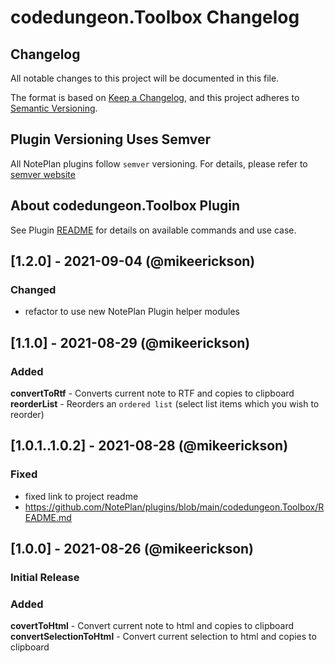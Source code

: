# codedungeon.Toolbox Changelog

## Changelog

All notable changes to this project will be documented in this file.

The format is based on [Keep a Changelog](https://keepachangelog.com/en/1.0.0/),
and this project adheres to [Semantic Versioning](https://semver.org/spec/v2.0.0.html).

## Plugin Versioning Uses Semver

All NotePlan plugins follow `semver` versioning. For details, please refer to [semver website](https://semver.org/)

## About codedungeon.Toolbox Plugin

See Plugin [README](https://github.com/NotePlan/plugins/blob/main/codedungeon.Toolbox/README.md) for details on available commands and use case.

## [1.2.0] - 2021-09-04 (@mikeerickson)

### Changed
- refactor to use new NotePlan Plugin helper modules

## [1.1.0] - 2021-08-29 (@mikeerickson)

### Added
**convertToRtf** - Converts current note to RTF and copies to clipboard
**reorderList** - Reorders an `ordered list` (select list items which you wish to reorder)

## [1.0.1..1.0.2] - 2021-08-28 (@mikeerickson)

### Fixed
- fixed link to project readme
-	https://github.com/NotePlan/plugins/blob/main/codedungeon.Toolbox/README.md

## [1.0.0] - 2021-08-26 (@mikeerickson)
### **Initial Release**

### Added

**covertToHtml** - Convert current note to html and copies to clipboard
**convertSelectionToHtml** - Convert current selection to html and copies to clipboard
